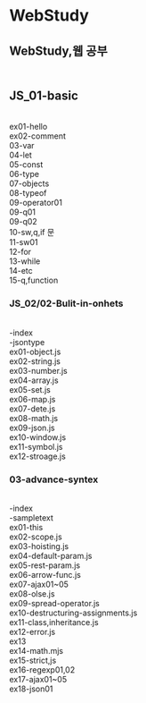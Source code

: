 # WebStudy
<h2>WebStudy,웹 공부</h1> 
<h2></br>JS_01-basic</h2>
</br>ex01-hello
</br>ex02-comment
</br>03-var
</br>04-let
</br>05-const
</br>06-type
</br>07-objects
</br>08-typeof
</br>09-operator01
</br>09-q01
</br>09-q02
</br>10-sw,q,if 문
</br>11-sw01
</br>12-for
</br>13-while
</br>14-etc
</br>15-q,function
<h3>JS_02/02-Bulit-in-onhets</h3>
</br>-index
</br>-jsontype
</br>ex01-object.js
</br>ex02-string.js
</br>ex03-number.js
</br>ex04-array.js
</br>ex05-set.js
</br>ex06-map.js
</br>ex07-dete.js
</br>ex08-math.js
</br>ex09-json.js
</br>ex10-window.js
</br>ex11-symbol.js
</br>ex12-stroage.js
<h3>03-advance-syntex</h3>
</br>-index
</br>-sampletext
</br>ex01-this
</br>ex02-scope.js
</br>ex03-hoisting.js
</br>ex04-default-param.js
</br>ex05-rest-param.js
</br>ex06-arrow-func.js
</br>ex07-ajax01~05
</br>ex08-olse.js
</br>ex09-spread-operator.js
</br>ex10-destructuring-assignments.js
</br>ex11-class,inheritance.js
</br>ex12-error.js
</br>ex13
</br>ex14-math.mjs
</br>ex15-strict,js
</br>ex16-regexp01,02
</br>ex17-ajax01~05
</br>ex18-json01

